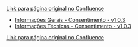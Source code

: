 [Link para página original no Confluence](https://openfinancebrasil.atlassian.net/wiki/spaces/OF/pages/17369566)

- [Informações Gerais - Consentimento - v1.0.3](../../../../../../../OF/Open%20Finance%20Brasil/Especifica%c3%a7%c3%b5es%20de%20APIs/Dados%20do%20Cliente%20%e2%80%93%20DC/[DC]%20API%20-%20Consentimento/Hist%c3%b3rico%20de%20Especifica%c3%a7%c3%b5es%20-%20[DC]%20Consentimento/v1.0.3%20-%20Consentimento/Informa%c3%a7%c3%b5es%20Gerais%20-%20Consentimento%20-%20v1.0.3)
- [Informações Técnicas - Consentimento - v1.0.3](../../../../../../../OF/Open%20Finance%20Brasil/Especifica%c3%a7%c3%b5es%20de%20APIs/Dados%20do%20Cliente%20%e2%80%93%20DC/[DC]%20API%20-%20Consentimento/Hist%c3%b3rico%20de%20Especifica%c3%a7%c3%b5es%20-%20[DC]%20Consentimento/v1.0.3%20-%20Consentimento/Informa%c3%a7%c3%b5es%20T%c3%a9cnicas%20-%20Consentimento%20-%20v1.0.3)

[Link para página original no Confluence](https://openfinancebrasil.atlassian.net/wiki/spaces/OF/pages/17369566)